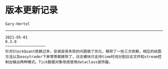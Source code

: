 # 版本更新记录

`Gary-Hertel`

------

```
2021-05-01
0.3.0
~~~~~~~~~~~~~~~~~~
针对StockQuant依赖过多，安装容易失败的问题做了优化，移除了一些三方依赖，相应的绘图方法以及easytrader下单等等都移除了，日志模块只支持time时间分割日志文件和stream控制台输出两种模式。Tick数据对象改成使用dataclass装饰器。
```













































































































